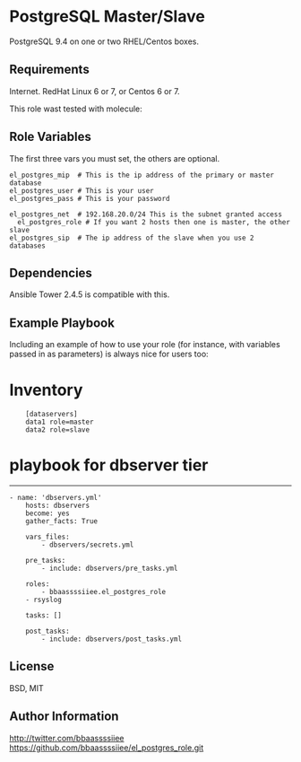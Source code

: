 PostgreSQL Master/Slave
=========

PostgreSQL 9.4 on one or two RHEL/Centos boxes.

Requirements
------------
Internet. RedHat Linux 6 or 7, or Centos 6 or 7.

This role wast tested with molecule:


Role Variables
--------------
The first three vars you must set, the others are optional.

    el_postgres_mip  # This is the ip address of the primary or master database
    el_postgres_user # This is your user
    el_postgres_pass # This is your password

    el_postgres_net  # 192.168.20.0/24 This is the subnet granted access
	  el_postgres_role # If you want 2 hosts then one is master, the other slave
    el_postgres_sip  # The ip address of the slave when you use 2 databases


Dependencies
------------
Ansible Tower 2.4.5 is compatible with this.

Example Playbook
----------------

Including an example of how to use your role (for instance, with variables passed in as parameters) is always nice for users too:

# Inventory

		[dataservers]
		data1 role=master
		data2 role=slave

# playbook for dbserver tier
  ---
	- name: 'dbservers.yml'
		hosts: dbservers
		become: yes
		gather_facts: True

		vars_files:
			- dbservers/secrets.yml

		pre_tasks:
			- include: dbservers/pre_tasks.yml

		roles:
			- bbaassssiiee.el_postgres_role
		- rsyslog

		tasks: []

		post_tasks:
			- include: dbservers/post_tasks.yml

License
-------

BSD, MIT

Author Information
------------------
http://twitter.com/bbaassssiiee
https://github.com/bbaassssiiee/el_postgres_role.git

